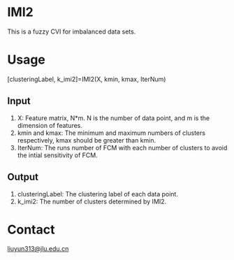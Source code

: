 # IMI2
This is a fuzzy CVI for imbalanced data sets.  

# Usage
[clusteringLabel, k_imi2]=IMI2(X, kmin, kmax, IterNum)  
## Input
1. X: Feature matrix, N*m. N is the number of data point, and m is the dimension of features.  
2. kmin and kmax: The minimum and maximum numbers of clusters respectively, kmax should be greater than kmin.  
3. IterNum: The runs number of FCM with each number of clusters to avoid the intial sensitivity of FCM.  
## Output
1. clusteringLabel: The clustering label of each data point.  
2. k_imi2: The number of clusters determined by IMI2.  
# Contact
liuyun313@jlu.edu.cn
